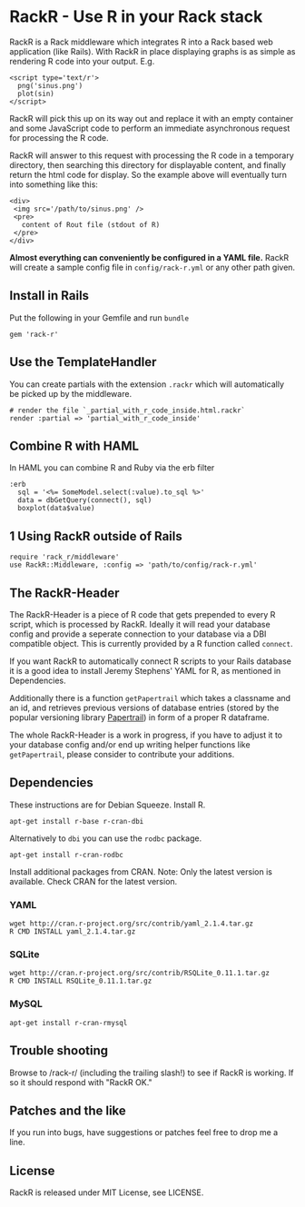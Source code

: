 RackR - Use R in your Rack stack
================================

RackR is a Rack middleware which integrates R into a Rack based web
application (like Rails). With RackR in place displaying graphs is as
simple as rendering R code into your output. E.g.

    <script type='text/r'>
      png('sinus.png')
      plot(sin)
    </script>

RackR will pick this up on its way out and replace it with an empty
container and some JavaScript code to perform an immediate
asynchronous request for processing the R code.

RackR will answer to this request with processing the R code in a
temporary directory, then searching this directory for displayable
content, and finally return the html code for display. So the example
above will eventually turn into something like this:

    <div>
     <img src='/path/to/sinus.png' />
     <pre>
       content of Rout file (stdout of R)
     </pre>
    </div>

**Almost everything can conveniently be configured in a YAML file.**
RackR will create a sample config file in `config/rack-r.yml` or any
other path given.


Install in Rails
----------------

Put the following in your Gemfile and run `bundle`

    gem 'rack-r'


Use the TemplateHandler
-----------------------

You can create partials with the extension `.rackr` which will
automatically be picked up by the middleware.

    # render the file `_partial_with_r_code_inside.html.rackr`
    render :partial => 'partial_with_r_code_inside'


Combine R with HAML
-------------------

In HAML you can combine R and Ruby via the erb filter

    :erb
      sql = '<%= SomeModel.select(:value).to_sql %>'
      data = dbGetQuery(connect(), sql)
      boxplot(data$value)

1
Using RackR outside of Rails
----------------------------

    require 'rack_r/middleware'
    use RackR::Middleware, :config => 'path/to/config/rack-r.yml'


The RackR-Header
----------------

The RackR-Header is a piece of R code that gets prepended to every R
script, which is processed by RackR. Ideally it will read your
database config and provide a seperate connection to your database via
a DBI compatible object. This is currently provided by a R function
called `connect`.

If you want RackR to automatically connect R scripts to your Rails
database it is a good idea to install Jeremy Stephens' YAML for R, as
mentioned in Dependencies.

Additionally there is a function `getPapertrail` which takes a
classname and an id, and retrieves previous versions of database entries
(stored by the popular versioning library
[Papertrail](https://github.com/airblade/paper_trail/)) in form of a
proper R dataframe.

The whole RackR-Header is a work in progress, if you have to adjust it
to your database config and/or end up writing helper functions like
`getPapertrail`, please consider to contribute your additions.


Dependencies
------------

These instructions are for Debian Squeeze. Install R.

    apt-get install r-base r-cran-dbi

Alternatively to `dbi` you can use the `rodbc` package.

    apt-get install r-cran-rodbc 

Install additional packages from CRAN. Note: Only the latest version
is available. Check CRAN for the latest version.

### YAML

    wget http://cran.r-project.org/src/contrib/yaml_2.1.4.tar.gz
    R CMD INSTALL yaml_2.1.4.tar.gz


### SQLite

    wget http://cran.r-project.org/src/contrib/RSQLite_0.11.1.tar.gz
    R CMD INSTALL RSQLite_0.11.1.tar.gz

### MySQL

    apt-get install r-cran-rmysql


Trouble shooting
----------------

Browse to /rack-r/ (including the trailing slash!) to see if RackR is
working. If so it should respond with "RackR OK."


Patches and the like
--------------------

If you run into bugs, have suggestions or patches feel free to drop me
a line.


License
-------

RackR is released under MIT License, see LICENSE.
